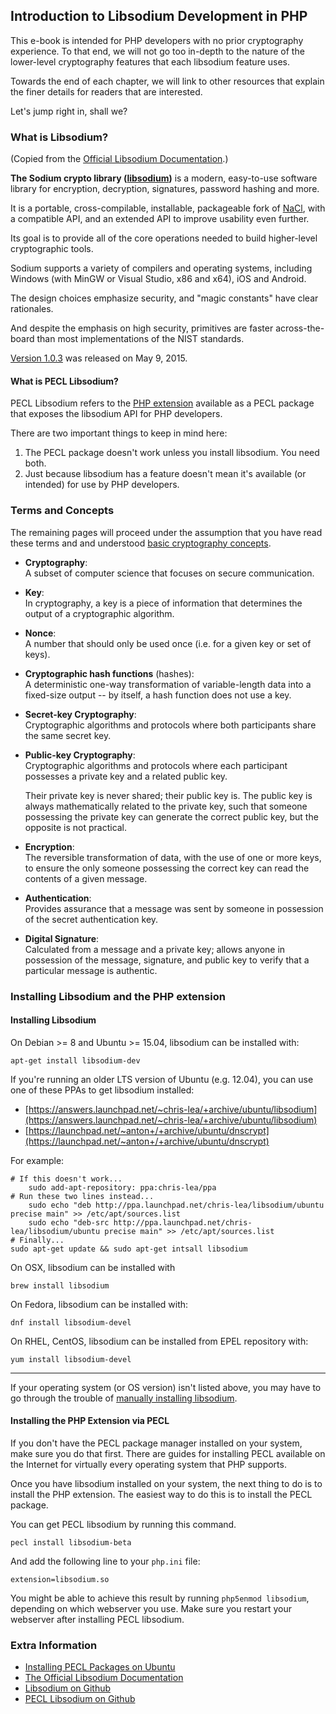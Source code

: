 ## Introduction to Libsodium Development in PHP

This e-book is intended for PHP developers with no prior cryptography 
experience. To that end, we will not go too in-depth to the nature of the lower-level 
cryptography features that each libsodium feature uses.

Towards the end of each chapter, we will link to other resources that explain 
the finer details for readers that are interested.

Let's jump right in, shall we?

<h3 id="what-is-libsodium">What is Libsodium?</h3>

(Copied from the [Official Libsodium Documentation](https://download.libsodium.org/doc/).)

**The Sodium crypto library ([libsodium](https://github.com/jedisct1/libsodium))** 
is a modern, easy-to-use software library for encryption, decryption,
signatures, password hashing and more.

It is a portable, cross-compilable, installable, packageable fork of [NaCl](http://nacl.cr.yp.to),
with a compatible API, and an extended API to improve usability even further.

Its goal is to provide all of the core operations needed to build higher-level
cryptographic tools.

Sodium supports a variety of compilers and operating systems, including Windows
(with MinGW or Visual Studio, x86 and x64), iOS and Android.

The design choices emphasize security, and "magic constants" have clear rationales.

And despite the emphasis on high security, primitives are faster across-the-board
than most implementations of the NIST standards.

[Version 1.0.3](https://github.com/jedisct1/libsodium/releases) was released on 
May 9, 2015.

#### What is PECL Libsodium?

PECL Libsodium refers to the [PHP extension](https://pecl.php.net/package/libsodium)
available as a PECL package that exposes the libsodium API for PHP developers.

There are two important things to keep in mind here:

1. The PECL package doesn't work unless you install libsodium. You need both.
2. Just because libsodium has a feature doesn't mean it's available (or intended)
   for use by PHP developers.

<h3 id="terms-concepts">Terms and Concepts</h3>

The remaining pages will proceed under the assumption that you have read these terms
and and understood [basic cryptography concepts](https://paragonie.com/blog/2015/08/you-wouldnt-base64-a-password-cryptography-decoded).

* **Cryptography**:  
  A subset of computer science that focuses on secure communication.
* **Key**:  
  In cryptography, a key is a piece of information that determines the output of
  a cryptographic algorithm.
* **Nonce**:  
  A number that should only be used once (i.e. for a given key or set of keys).
* **Cryptographic hash functions** (hashes):  
  A deterministic one-way transformation of variable-length data into a fixed-size
  output -- by itself, a hash function does not use a key.
* **Secret-key Cryptography**:  
  Cryptographic algorithms and protocols where both participants share the same 
  secret key.
* **Public-key Cryptography**:  
  Cryptographic algorithms and protocols where each participant possesses a 
  private key and a related public key.
  
  Their private key is never shared; their public key is. The public key is always 
  mathematically related to the private key, such that someone possessing the
  private key can generate the correct public key, but the opposite is not
  practical.
* **Encryption**:  
  The reversible transformation of data, with the use of one or more keys, to 
  ensure the only someone possessing the correct key can read the contents of a
  given message.
* **Authentication**:  
  Provides assurance that a message was sent by someone in possession of the 
  secret authentication key.
* **Digital Signature**:  
  Calculated from a message and a private key; allows anyone in possession of 
  the message, signature, and public key to verify that a particular message is
  authentic.

<h3 id="installing-libsodium">Installing Libsodium and the PHP extension</h3>

#### Installing Libsodium

On Debian >= 8 and Ubuntu >= 15.04, libsodium can be installed with:

    apt-get install libsodium-dev

If you're running an older LTS version of Ubuntu (e.g. 12.04), you can use one
of these PPAs to get libsodium installed:

* [https://answers.launchpad.net/~chris-lea/+archive/ubuntu/libsodium](https://answers.launchpad.net/~chris-lea/+archive/ubuntu/libsodium)
* [https://launchpad.net/~anton+/+archive/ubuntu/dnscrypt](https://launchpad.net/~anton+/+archive/ubuntu/dnscrypt)

For example:

    # If this doesn't work...
        sudo add-apt-repository: ppa:chris-lea/ppa
    # Run these two lines instead...
        sudo echo "deb http://ppa.launchpad.net/chris-lea/libsodium/ubuntu precise main" >> /etc/apt/sources.list
        sudo echo "deb-src http://ppa.launchpad.net/chris-lea/libsodium/ubuntu precise main" >> /etc/apt/sources.list
    # Finally...
    sudo apt-get update && sudo apt-get intsall libsodium

On OSX, libsodium can be installed with

    brew install libsodium

On Fedora, libsodium can be installed with:

    dnf install libsodium-devel

On RHEL, CentOS,  libsodium can be installed from EPEL repository with:

    yum install libsodium-devel

---------------------------

If your operating system (or OS version) isn't listed above, you may have to go
through the trouble of [manually installing libsodium](https://download.libsodium.org/doc/installation/index.html).

#### Installing the PHP Extension via PECL

If you don't have the PECL package manager installed on your system, make sure
you do that first. There are guides for installing PECL available on the Internet
for virtually every operating system that PHP supports.

Once you have libsodium installed on your system, the next thing to do is to install
the PHP extension. The easiest way to do this is to install the PECL package.

You can get PECL libsodium by running this command.

    pecl install libsodium-beta

And add the following line to your `php.ini` file:

    extension=libsodium.so

You might be able to achieve this result by running `php5enmod libsodium`,
depending on which webserver you use. Make sure you restart your webserver after
installing PECL libsodium.

### Extra Information

* [Installing PECL Packages on Ubuntu](http://askubuntu.com/a/403348/260704)
* [The Official Libsodium Documentation](https://download.libsodium.org/doc)
* [Libsodium on Github](https://github.com/jedisct1/libsodium)
* [PECL Libsodium on Github](https://github.com/jedisct1/libsodium-php)
